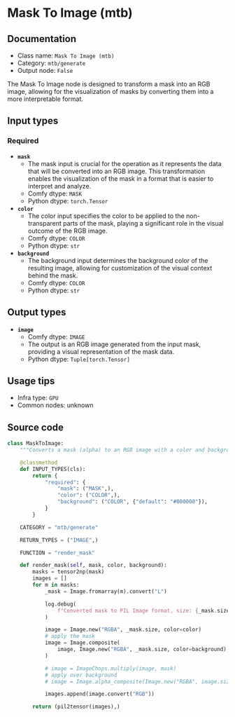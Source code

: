 # Mask To Image (mtb)
## Documentation
- Class name: `Mask To Image (mtb)`
- Category: `mtb/generate`
- Output node: `False`

The Mask To Image node is designed to transform a mask into an RGB image, allowing for the visualization of masks by converting them into a more interpretable format.
## Input types
### Required
- **`mask`**
    - The mask input is crucial for the operation as it represents the data that will be converted into an RGB image. This transformation enables the visualization of the mask in a format that is easier to interpret and analyze.
    - Comfy dtype: `MASK`
    - Python dtype: `torch.Tensor`
- **`color`**
    - The color input specifies the color to be applied to the non-transparent parts of the mask, playing a significant role in the visual outcome of the RGB image.
    - Comfy dtype: `COLOR`
    - Python dtype: `str`
- **`background`**
    - The background input determines the background color of the resulting image, allowing for customization of the visual context behind the mask.
    - Comfy dtype: `COLOR`
    - Python dtype: `str`
## Output types
- **`image`**
    - Comfy dtype: `IMAGE`
    - The output is an RGB image generated from the input mask, providing a visual representation of the mask data.
    - Python dtype: `Tuple[torch.Tensor]`
## Usage tips
- Infra type: `GPU`
- Common nodes: unknown


## Source code
```python
class MaskToImage:
    """Converts a mask (alpha) to an RGB image with a color and background"""

    @classmethod
    def INPUT_TYPES(cls):
        return {
            "required": {
                "mask": ("MASK",),
                "color": ("COLOR",),
                "background": ("COLOR", {"default": "#000000"}),
            }
        }

    CATEGORY = "mtb/generate"

    RETURN_TYPES = ("IMAGE",)

    FUNCTION = "render_mask"

    def render_mask(self, mask, color, background):
        masks = tensor2np(mask)
        images = []
        for m in masks:
            _mask = Image.fromarray(m).convert("L")

            log.debug(
                f"Converted mask to PIL Image format, size: {_mask.size}"
            )

            image = Image.new("RGBA", _mask.size, color=color)
            # apply the mask
            image = Image.composite(
                image, Image.new("RGBA", _mask.size, color=background), _mask
            )

            # image = ImageChops.multiply(image, mask)
            # apply over background
            # image = Image.alpha_composite(Image.new("RGBA", image.size, color=background), image)

            images.append(image.convert("RGB"))

        return (pil2tensor(images),)

```
